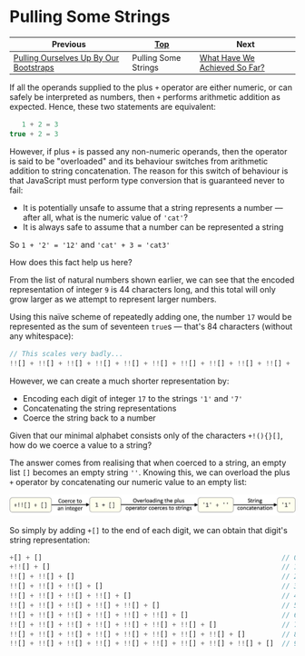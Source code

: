 # Pulling Some Strings

| Previous | [Top](/chriswhealy/hieroglyphy) | Next
|---|---|---
| [Pulling Ourselves Up By Our Bootstraps](/chriswhealy/hieroglyphy/bootstraps/) | Pulling Some Strings | [What Have We Achieved So Far?](/chriswhealy/hieroglyphy/checkpoint1/)

If all the operands supplied to the plus `+` operator are either numeric, or can safely be interpreted as numbers, then `+` performs arithmetic addition as expected.
Hence, these two statements are equivalent:

```javascript
   1 + 2 = 3
true + 2 = 3
```

However, if plus `+` is passed any non-numeric operands, then the operator is said to be "overloaded" and its behaviour switches from arithmetic addition to string concatenation.
The reason for this switch of behaviour is that JavaScript must perform type conversion that is guaranteed never to fail:

* It is potentially unsafe to assume that a string represents a number &mdash; after all, what is the numeric value of `'cat'`?
* It is always safe to assume that a number can be represented a string

So `1 + '2' = '12'` and `'cat' + 3 = 'cat3'`

How does this fact help us here?

From the list of natural numbers shown earlier, we can see that the encoded representation of integer `9` is 44 characters long, and this total will only grow larger as we attempt to represent larger numbers.

Using this naïve scheme of repeatedly adding one, the number `17` would be represented as the sum of seventeen `true`s &mdash; that's 84 characters (without any whitespace):

```javascript
// This scales very badly...
!![] + !![] + !![] + !![] + !![] + !![] + !![] + !![] + !![] + !![] + !![] + !![] + !![] + !![] + !![] + !![] + !![]   // 17
```

However, we can create a much shorter representation by:

* Encoding each digit of integer `17` to the strings `'1'` and `'7'`
* Concatenating the string representations
* Coerce the string back to a number

Given that our minimal alphabet consists only of the characters `+!(){}[]`, how do we coerce a value to a string?

The answer comes from realising that when coerced to a string, an empty list `[]` becomes an empty string `''`.
Knowing this, we can overload the plus `+` operator by concatenating our numeric value to an empty list:

![Coerce String One](/chriswhealy/hieroglyphy/img/coerce_str_1.png)

So simply by adding `+[]` to the end of each digit, we can obtain that digit's string representation:

```javascript
+[] + []                                                           // 0 + [] -> '0'
+!![] + []                                                         // 1 + [] -> '1'
!![] + !![] + []                                                   // 2 + [] -> '2'
!![] + !![] + !![] + []                                            // 3 + [] -> '3'
!![] + !![] + !![] + !![] + []                                     // 4 + [] -> '4'
!![] + !![] + !![] + !![] + !![] + []                              // 5 + [] -> '5'
!![] + !![] + !![] + !![] + !![] + !![] + []                       // 6 + [] -> '6'
!![] + !![] + !![] + !![] + !![] + !![] + !![] + []                // 7 + [] -> '7'
!![] + !![] + !![] + !![] + !![] + !![] + !![] + !![] + []         // 8 + [] -> '8'
!![] + !![] + !![] + !![] + !![] + !![] + !![] + !![] + !![] + []  // 9 + [] -> '9'
```
